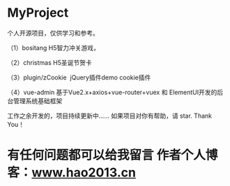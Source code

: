 # MyProject
个人开源项目，仅供学习和参考。

（1）bositang H5智力冲关游戏，

（2）christmas H5圣诞节贺卡

（3）plugin/zCookie  jQuery插件demo cookie插件

（4）vue-admin 基于Vue2.x+axios+vue-router+vuex 和 ElementUI开发的后台管理系统基础框架 


工作之余开发的，项目持续更新中...... 如果项目对你有帮助，请 star. Thank You！

# 有任何问题都可以给我留言 作者个人博客：www.hao2013.cn

